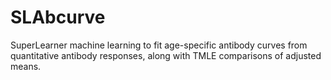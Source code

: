 # SLAbcurve
SuperLearner machine learning to fit age-specific antibody curves from quantitative antibody responses, along with TMLE comparisons of adjusted means.
